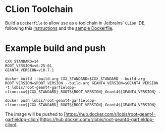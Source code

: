 # CLion Toolchain

Build a `Dockerfile` to allow use as a toolchain in Jetbrains' `CLion` IDE, following this [instructions](https://www.jetbrains.com/help/clion/clion-toolchains-in-docker.html) and the [sample Dockerfile](https://github.com/JetBrains/clion-remote/blob/master/Dockerfile.remote-cpp-env).

# Example build and push

```
CXX_STANDARD=14
ROOT_VERSION=v6-25-01
GEANT4_VERSION=v10.7.1

docker build --build-arg CXX_STANDARD=$CXX_STANDARD --build-arg ROOT_VERSION=$ROOT_VERSION --build-arg GEANT4_VERSION=$GEANT4_VERSION -t lobis/root-geant4-garfieldpp-clion:cxx${CXX_STANDARD}_ROOT${ROOT_VERSION}_Geant4${GEANT4_VERSION} .

docker push lobis/root-geant4-garfieldpp-clion:cxx${CXX_STANDARD}_ROOT${ROOT_VERSION}_Geant4${GEANT4_VERSION}
```

The image will be pushed to [https://hub.docker.com/r/lobis/root-geant4-garfieldpp-clion](https://hub.docker.com/r/lobis/root-geant4-garfieldpp-clion).
